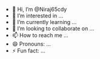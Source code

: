 - 👋 Hi, I’m @Niraj65cdy
- 👀 I’m interested in ...
- 🌱 I’m currently learning ...
- 💞️ I’m looking to collaborate on ...
- 📫 How to reach me ...
- 😄 Pronouns: ...
- ⚡ Fun fact: ...

<!---
Niraj65cdy/Niraj65cdy is a ✨ special ✨ repository because its `README.md` (this file) appears on your GitHub profile.
You can click the Preview link to take a look at your changes.
--->
